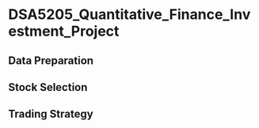 # DSA5205_Quantitative_Finance_Investment_Project

## Data Preparation 

## Stock Selection  

## Trading Strategy  
